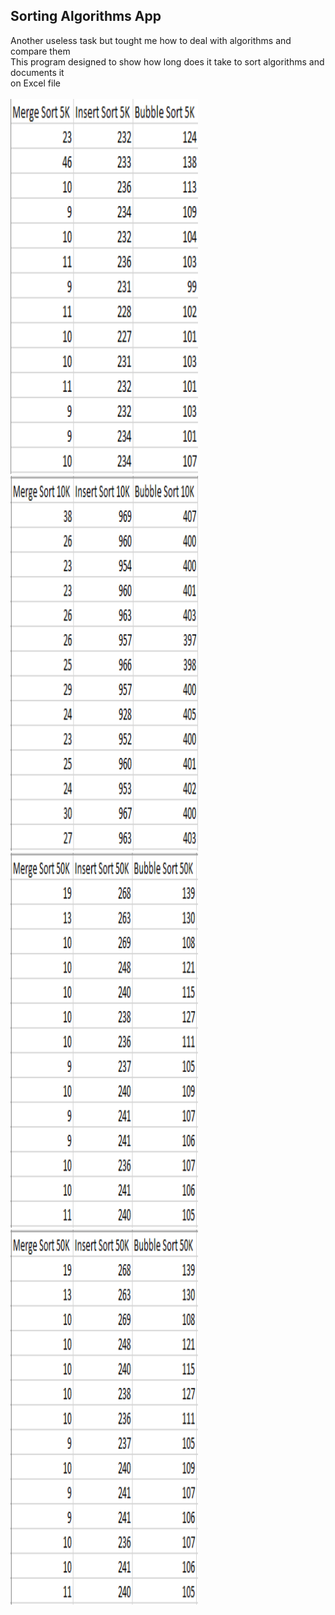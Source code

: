 <!DOCTYPE html>
<html>
<head>
</head>
<body>

<h2>Sorting Algorithms App</h2>

<div>
Another useless task but tought me how to deal with algorithms and compare them<br>
This program designed to show how long does it take to sort algorithms and documents it<br>
on Excel file <br>
<br>
</div>
<div class="row">
    <img src="shot/1.png" alt="Screenshot" width="300" height="600">
    <img src="shot/2.png" alt="Screenshot" width="300" height="600">
    <img src="shot/3.png" alt="Screenshot" width="300" height="600">
    <img src="shot/3.png" alt="Screenshot" width="300" height="600">
</div>
</body>
</html>